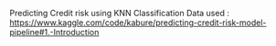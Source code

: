 Predicting Credit risk using KNN Classification 
Data used : https://www.kaggle.com/code/kabure/predicting-credit-risk-model-pipeline#1.-Introduction
